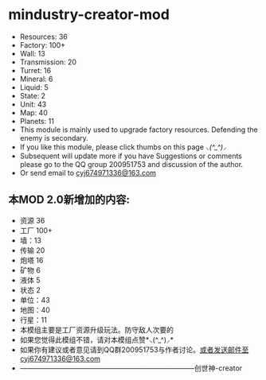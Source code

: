 # mindustry-creator-mod
- Resources: 36
- Factory: 100+
- Wall: 13
- Transmission: 20
- Turret: 16
- Mineral: 6
- Liquid: 5
- State: 2
- Unit: 43
- Map: 40
- Planets: 11
- This module is mainly used to upgrade factory resources. Defending the enemy is secondary.
- If you like this module, please click thumbs on this page *⸜(^_^)⸝*
- Subsequent will update more if you have Suggestions or comments please go to the QQ group 200951753 and discussion of the author.
- Or send email to cyj674971336@163.com



## 本MOD 2.0新增加的内容:

- 资源 36
- 工厂 100+
- 墙：13
- 传输 20
- 炮塔 16
- 矿物 6
- 液体 5
- 状态 2
- 单位：43
- 地图：40
- 行星：11
- 本模组主要是工厂资源升级玩法。防守敌人次要的
- 如果您觉得此模组不错，请对本模组点赞*⸜(^_^)⸝*
- 如果你有建议或者意见请到QQ群200951753与作者讨论。或者发送邮件至cyj674971336@163.com
- —————————————————————————创世神-creator
